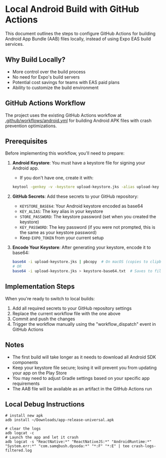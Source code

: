 # Local Android Build with GitHub Actions

This document outlines the steps to configure GitHub Actions for building Android App Bundle (AAB) files locally, instead of using Expo EAS build services.

## Why Build Locally?

- More control over the build process
- No need for Expo's build servers
- Potential cost savings for teams with EAS paid plans
- Ability to customize the build environment

## GitHub Actions Workflow

The project uses the existing GitHub Actions workflow at [.github/workflows/android.yml](../.github/workflows/android.yml) for building Android APK files with crash prevention optimizations.


## Prerequisites

Before implementing this workflow, you'll need to prepare:

1. **Android Keystore**: You must have a keystore file for signing your Android app. 
   - If you don't have one, create it with:
   ```bash
   keytool -genkey -v -keystore upload-keystore.jks -alias upload-key -keyalg RSA -keysize 2048 -validity 10000
   ```

2. **GitHub Secrets**: Add these secrets to your GitHub repository:
   - `KEYSTORE_BASE64`: Your Android keystore encoded as base64
   - `KEY_ALIAS`: The key alias in your keystore
   - `STORE_PASSWORD`: The keystore password (set when you created the keystore)
   - `KEY_PASSWORD`: The key password (if you were not prompted, this is the same as your keystore password)
   - Keep `EXPO_TOKEN` from your current setup

3. **Encode Your Keystore**: After generating your keystore, encode it to base64:
   ```bash
   base64 -i upload-keystore.jks | pbcopy  # On macOS (copies to clipboard)
   # OR
   base64 -i upload-keystore.jks > keystore-base64.txt  # Saves to file
   ```

## Implementation Steps

When you're ready to switch to local builds:

1. Add all required secrets to your GitHub repository settings
2. Replace the current workflow file with the one above
3. Commit and push the changes
4. Trigger the workflow manually using the "workflow_dispatch" event in GitHub Actions

## Notes

- The first build will take longer as it needs to download all Android SDK components
- Keep your keystore file secure; losing it will prevent you from updating your app on the Play Store
- You may need to adjust Gradle settings based on your specific app requirements
- The AAB file will be available as an artifact in the GitHub Actions run

## Local Debug Instructions
```shell
# install new apk
adb install ~/Downloads/app-release-universal.apk

# clear the logs
adb logcat -c
# Launch the app and let it crash
adb logcat -s "ReactNative:*" "ReactNativeJS:*" "AndroidRuntime:*" "System.err:*" "com.samqbush.dpsoda:*" "*:F" "*:E" | tee crash-logs-filtered.log
```
